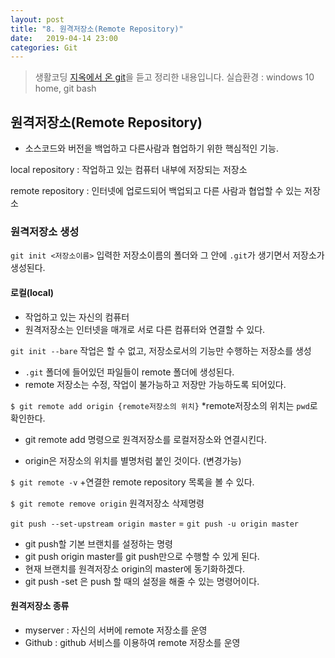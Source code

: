```yaml
---
layout: post
title: "8. 원격저장소(Remote Repository)"
date:   2019-04-14 23:00
categories: Git
---
```

> 생활코딩 [지옥에서 온 git](https://opentutorials.org/course/2708)을 듣고 정리한 내용입니다.
> 실습환경 : windows 10 home, git bash

## 원격저장소(Remote Repository)

- 소스코드와 버전을 백업하고 다른사람과 협업하기 위한 핵심적인 기능.

local repository
: 작업하고 있는 컴퓨터 내부에 저장되는 저장소

remote repository
: 인터넷에 업로드되어 백업되고 다른 사람과 협업할 수 있는 저장소


### 원격저장소 생성

`git init <저장소이름>`
입력한 저장소이름의 폴더와 그 안에 `.git`가 생기면서 저장소가 생성된다.

#### 로컬(local)
- 작업하고 있는 자신의 컴퓨터
- 원격저장소는 인터넷을 매개로 서로 다른 컴퓨터와 연결할 수 있다.


`git init --bare`
작업은 할 수 없고, 저장소로서의 기능만 수행하는 저장소를 생성


- `.git` 폴더에 들어있던 파일들이 remote 폴더에 생성된다.
- remote 저장소는 수정, 작업이 불가능하고 저장만 가능하도록 되어있다.


`$ git remote add origin {remote저장소의 위치}`
*remote저장소의 위치는 `pwd`로 확인한다.

- git remote add 명령으로 원격저장소를 로컬저장소와 연결시킨다.

- origin은 저장소의 위치를 별명처럼 붙인 것이다. (변경가능)

`$ git remote -v`
+연결한 remote repository 목록을 볼 수 있다.

`$ git remote remove origin`
원격저장소 삭제명령


`git push --set-upstream origin master` = `git push -u origin master`
- git push할 기본 브랜치를 설정하는 명령
- git push origin master를 git push만으로 수행할 수 있게 된다.
- 현재 브랜치를 원격저장소 origin의 master에 동기화하겠다.
- git push -set 은 push 할 때의 설정을 해줄 수 있는 명령어이다.

#### 원격저장소 종류
- myserver  : 자신의 서버에 remote 저장소를 운영
- Github : github 서비스를 이용하여 remote 저장소를 운영

